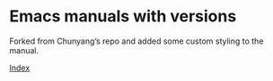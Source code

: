 # Emacs manuals with versions

Forked from Chunyang’s repo and added some custom styling to the manual.

[Index](https://archive.casouri.cat/emacs-manuals/)
